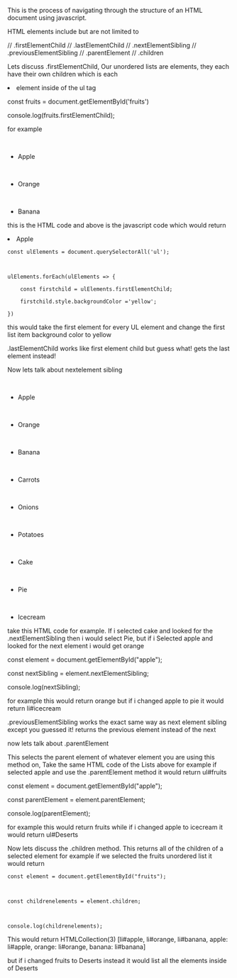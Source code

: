 
This is the process of navigating through the structure of an HTML document using javascript.


HTML elements include but are not limited to

// .firstElementChild
// .lastElementChild
//  .nextElementSibling
// .previousElementSibling
// .parentElement
// .children


Lets discuss .firstElementChild,
Our unordered lists are elements, they each have their own children which is each <li> element inside of the ul tag

  

const fruits = document.getElementById('fruits')

  

console.log(fruits.firstElementChild);


for example 

<ul id="fruits">

    <li>Apple</li>

    <li> Orange</li>

    <li> Banana</li>

</ul>


this is the HTML code and above is the javascript code which would return 
<li>Apple</li>


  

```
const ulElements = document.querySelectorAll('ul');

  

ulElements.forEach(ulElements => {

    const firstchild = ulElements.firstElementChild;

    firstchild.style.backgroundColor ='yellow';

})

```

this would take the first element for every UL element and change the first list item background color to yellow  



.lastElementChild works like first element child but guess what! gets the last element instead!



Now lets talk about nextelement sibling


<ul id="fruits">

    <li id="apple">Apple</li>

    <li id="orange"> Orange</li>

    <li id="banana"> Banana</li>

</ul>

<ul id="vegtables">

    <li id="carrots">Carrots</li>

    <li id="onions"> Onions</li>

    <li id="potatoes"> Potatoes</li>

</ul>

<ul id="Deserts">

    <li id="cake">Cake</li>

    <li id="pie"> Pie</li>

    <li id="icecream"> Icecream</li>

</ul>


take this HTML code for example. If i selected cake and looked for the .nextElementSibling then i would select Pie, but if i Selected apple and looked for the next element i would get orange 


const element = document.getElementById("apple");

  

const nextSibling = element.nextElementSibling;

  

console.log(nextSibling);


for example this would return orange but if i changed apple to pie it would return  li#icecream 


.previousElementSibling works the exact same way as next element sibling except you guessed it! returns the previous element instead of the next


now lets talk about  .parentElement

This selects the parent element of whatever element you are using this method on, Take the same HTML code of the Lists above for example if selected apple and use the .parentElement method it would return ul#fruits

  

const element = document.getElementById("apple");

  

const parentElement = element.parentElement;

  

console.log(parentElement);


for example this would return fruits while if i changed apple to icecream it would return ul#Deserts





Now lets discuss the .children method.
This returns all of the children of a selected element for example if we selected the fruits unordered list it would return 

```
const element = document.getElementById("fruits");

  

const childrenelements = element.children;

  

console.log(childrenelements);
```

This would return 
HTMLCollection(3) [li#apple, li#orange, li#banana, apple: li#apple, orange: li#orange, banana: li#banana]

but if i changed fruits to Deserts instead it would list all the elements inside of Deserts 